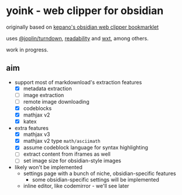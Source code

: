 # yoink - web clipper for obsidian
originally based on [kepano's obsidian web clipper bookmarklet](https://gist.github.com/kepano/90c05f162c37cf730abb8ff027987ca3)  

uses [@joplin/turndown](https://github.com/laurent22/joplin/tree/dev/packages/turndown), [readability](https://github.com/mozilla/readability) and [wxt](https://github.com/wxt-dev/wxt), among others.

work in progress.

## aim
- support most of markdownload's extraction features
  - [x] metadata extraction
  - [ ] image extraction
  - [ ] remote image downloading
  - [x] codeblocks
  - [x] mathjax v2
  - [x] katex
- extra features
  - [x] mathjax v3
  - [x] mathjax v2 type `math/asciimath`
  - [x] assume codeblock language for syntax highlighting
  - [ ] extract content from iframes as well
  - [ ] set image size for obsidian-style images
- likely won't be implemented
  - settings page with a bunch of niche, obsidian-specific features
    - some obsidian-specific settings will be implemented
  - inline editor, like codemirror - we'll see later
